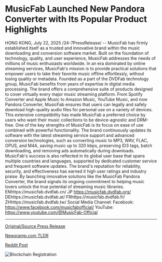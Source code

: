 # MusicFab Launched New Pandora Converter with Its Popular Product Highlights

HONG KONG, July 22, 2025 /24-7PressRelease/ -- MusicFab has firmly established itself as a trusted and innovative brand within the music downloading and conversion software market. Built on the foundation of technology, quality, and user experience, MusicFab addresses the needs of millions of music enthusiasts worldwide. In an era dominated by online streaming services, MusicFab's mission is to provide practical solutions that empower users to take their favorite music offline effortlessly, without losing quality or metadata.  Founded as a part of the DVDFab technology group, MusicFab benefits from years of expertise in digital media processing. The brand offers a comprehensive suite of products designed to cover virtually every major music streaming platform. From Spotify Converter and Apple Music to Amazon Music, YouTube Music, and now Pandora Converter, MusicFab ensures that users can legally and safely download high-quality audio files for personal use on a variety of devices. This extensive compatibility has made MusicFab a preferred choice by users who want their music collections to be device-agnostic and DRM-free.  One of the key strengths of MusicFab is its focus on ease of use combined with powerful functionality.   The brand continuously updates its software with the latest streaming service support and advanced conversion technologies, such as converting music to MP3, WAV, FLAC, OPUS, and M4A, saving music up to 320 kbps, preserving ID3 tags, batch downloading, and removing ads automatically during downloads.  MusicFab's success is also reflected in its global user base that spans multiple countries and languages, supported by dedicated customer service and frequent software updates. The brand's reputation for reliability, security, and effectiveness has earned it high user ratings and industry praise. By launching innovative solutions like the MusicFab Pandora Converter, the brand signals its ongoing commitment to helping music lovers unlock the true potential of streaming music libraries.  ENhttps://musicfab.dvdfab.cn/ JP https://musicfab.dvdfab.org/ DEhttps://musicfab.dvdfab.at/ FRhttps://musicfab.dvdfab.fr/ ZHhttps://musicfab.dvdfab.tw/  Social Media Channel: Facebook: https://www.facebook.com/musicfabofficial/ YouTube: https://www.youtube.com/@MusicFab-Official 

---

[Original/Source Press Release](https://www.24-7pressrelease.com/press-release/525045/musicfab-launched-new-pandora-converter-with-its-popular-product-highlights)
                    

[Newsramp.com TLDR](https://newsramp.com/curated-news/musicfab-revolutionizes-offline-music-enjoyment-with-latest-converter-technologies/73d4cb6ec637af0b43b30851c7986298) 

 



[Reddit Post](https://www.reddit.com/r/Lifestyle_Culture/comments/1m7h8dm/musicfab_revolutionizes_offline_music_enjoyment/) 



![Blockchain Registration](https://cdn.newsramp.app/24-7PressRelease/qrcode/257/23/noonXNHX.webp)